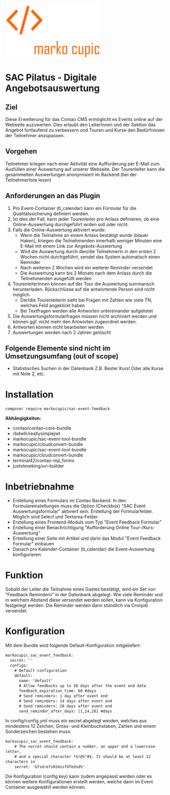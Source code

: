![Alt text](docs/logo.png?raw=true "logo")

# SAC Pilatus - Digitale Angebotsauswertung


## Ziel
Diese Erweiterung für das Contao CMS ermöglicht es Events online auf der Webseite auzuwerten.
 Dies erlaubt den LeiterInnen und der Sektion das Angebot fortlaufend zu verbessern
 und Touren und Kurse den Bedürfnissen der Teilnehmer anzupassen.


## Vorgehen
Teilnehmer kriegen nach einer Aktivität eine Aufforderung per E-Mail zum Ausfüllen einer Auswertung
  auf unserer Webseite.
Der Tourenleiter kann die gesammelten Auswertungen anonymisiert im Backend (bei der Teilnehmerliste lesen)


## Anforderungen an das Plugin

1. Pro Event-Container (tl_calendar) kann ein Formular für die Qualitätssicherung definiert werden.
2. Ist dies der Fall, kann jeder Tourenleiter pro Anlass definieren, ob eine Online-Auswertung durchgeführt wrden soll oder nicht.
3. Falls die Online-Auswertung aktiviert wurde:
   - Wenn die Teilnahme an einem Anlass bestätigt wurde (blauer Haken), kriegen die Teilnehmenden innerhalb weniger Minuten eine E-Mail mit einem Link zur Angebots-Auswertung
   - Wird die Auswertung durch den/die TeilnehmerIn in den ersten 2 Wochen nicht durchgeführt, sendet das System automatisch einen Reminder
   - Nach weiteren 2 Wochen wird ein weiterer Reminder versendet
   - Die Auswertung kann bis 2 Monate nach dem Anlass durch die Teilnehmenden ausgefüllt werden
4. TourenleiterInnen können auf der Tour die Auswertung summarisch herunterladen. Rückschlüsse auf die antwortende Person sind nicht möglich
   - Der/die TourenleiterIn sieht bei Fragen mit Zahlen wie viele TN, welches Feld angeklickt haben
   - Bei Textfragen werden alle Antworten untereinander aufgelistet
5. Die Auswertungsformularfragen müssen nicht archiviert werden und können ggf. nicht mehr den Antworten zugeordnet werden.
6. Antworten können nicht bearbeiten werden
7. Auswertungen werden nach 2 Jahren gelöscht

## Folgende Elemente sind nicht im Umsetzungsumfang (out of scope)
-	Statistisches Suchen in der Datenbank Z.B. Bester Kurs! Oder alle Kurse mit Note 2, etc.


# Installation
`composer require markocupic/sac-event-feedback`

**Abhängigkeiten:**
- contao/contao-core-bundle
- rbdwllr/reallysimplejwt
- markocupic/sac-event-tool-bundle
- markocupic/cloudconvert-bundle
- markocupic/sac-event-tool-bundle
- markocupic/cloudconvert-bundle
- terminal42/contao-mp_forms
- juststeveking/uri-builder

# Inbetriebnahme
- Erstellung eines Formulars im Contao Backend.
 In den Formulareinstellungen muss die Option (Checkbox) "SAC Event Auswertungsformular" aktiviert sein.
 Erstellung der Formularfelder. Möglich sind Select und Textarea-Felder.
- Erstellung eines Frontend-Moduls vom Typ "Event Feedback Formular"
- Erstellung einer Benachrichtigung "Aufforderung Online Tour-/Kurs-Auswertung"
- Erstellung einer Seite mit Artikel und darin das Modul "Event Feedback Formular" einbauen
- Danach pro Kalender-Container (tl_calendar) die Event-Auswertung konfigurieren.


# Funktion
Sobald der Leiter die Teilnahme eines Gastes bestätigt, wird ein Set von "Feedback Remindern" in der Datenbank abgelegt.
Wie viele Reminder und in welchem Abstand diese versendet werden sollen, kann via Konfiguration festgelegt werden.
Die Reminder werden dann stündlich via Cronjob versendet.


# Konfiguration

Mit dem Bundle wird folgende Default-Konfiguration mitgeliefert:

```
markocupic_sac_event_feedback:
  secret: ''
  configs:
    # Default configuration
    default:
      name: 'default'
      # Allow feedbacks up to 10 days after the event end date
      feedback_expiration_time: 60 #days
      # Send reminders: 1 day after event end
      # Send reminders: 14 days after event end
      # Send reminders: 28 days after event end
      send_reminder_after_days: [1,14,28] #days
```

In config/config.yml muss ein secret abgelegt werden, welches aus mindestens
 12 Zeichen, Gross- und Kleinbuchstaben, Zahlen und einem Sonderzeichen bestehen muss.

```
markocupic_sac_event_feedback:
    # The secret should contain a number, an upper and a lowercase letter,
    # and a special character *&!@%^#$. It should be at least 12 characters in
    secret: '&fsdrefsR24ssfUTedsd%'
```

Die Konfiguration (config key) kann zudem angepasst werden
 oder es können weitere Konfigurationen erstellt werden,
 welche dann im Event Container ausgewählt werden können.
